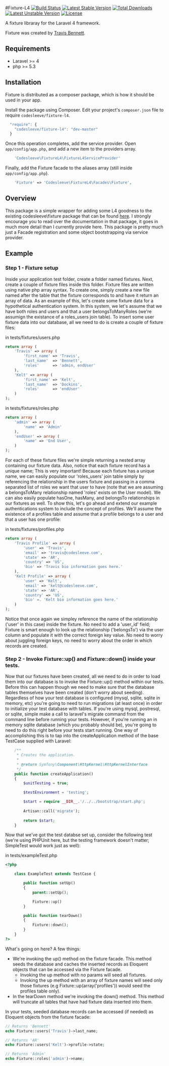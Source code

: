 #Fixture-L4
[![Build Status](https://travis-ci.org/CodeSleeve/fixture-l4.png?branch=development)](https://travis-ci.org/CodeSleeve/fixture-l4)
[![Latest Stable Version](https://poser.pugx.org/codesleeve/fixture-l4/v/stable.png)](https://packagist.org/packages/codesleeve/fixture-l4) 
[![Total Downloads](https://poser.pugx.org/codesleeve/fixture-l4/downloads.png)](https://packagist.org/packages/codesleeve/fixture-l4) 
[![Latest Unstable Version](https://poser.pugx.org/codesleeve/fixture-l4/v/unstable.png)](https://packagist.org/packages/codesleeve/fixture-l4) 
[![License](https://poser.pugx.org/codesleeve/fixture-l4/license.png)](https://packagist.org/packages/codesleeve/fixture-l4)

A fixture libraray for the Laravel 4 framework.

Fixture was created by [Travis Bennett](https://twitter.com/tandrewbennett).  

## Requirements
* Laravel >= 4
* php >= 5.3

## Installation
Fixture is distributed as a composer package, which is how it should be used in your app.

Install the package using Composer.  Edit your project's `composer.json` file to require `codesleeve/fixture-l4`.

```js
  "require": {
    "codesleeve/fixture-l4": "dev-master"
  }
```

Once this operation completes, add the service provider. Open `app/config/app.php`, and add a new item to the providers array.

```php
    'Codesleeve\FixtureL4\FixtureL4ServiceProvider'
```

Finally, add the Fixture facade to the aliases array (still inside `app/config/app.php`).

```php
	'Fixture' => 'Codesleeve\FixtureL4\Facades\Fixture',
```

## Overview
This package is a simple wrapper for adding some L4 goodness to the existing codesleeve\fixture package that can be found [here](https://github.com/CodeSleeve/fixture).  I strongly encourage you to read over the documentation in that package, it goes in much more detail than I currently provide here.  This package is pretty much just a Facade registration and some object bootstrapping via service provider.

## Example
### Step 1 - Fixture setup
Inside your application test folder, create a folder named fixtures.  Next, create a couple of fixture files inside this folder.  Fixture files are written using native php array syntax.  To create one, simply create a new file named after the table that the fixture corresponds to and have it return an array of data.  As an example of this, let's create some fixture data for a hypothetical authentication system.  In this system, we let's assume that we have both roles and users and that a user belongsToManyRoles (we're assumign the existance of a roles_users join table).  To insert some user fixture data into our database, all we need to do is create a couple of fixture files:

in tests/fixtures/users.php
```php
return array (
	'Travis' => array (
		'first_name' => 'Travis',
		'last_name'  => 'Bennett',
		'roles'      => 'admin, endUser'		
	),
	'Kelt' => array (
		'first_name' => 'Kelt',
		'last_name'  => 'Dockins',
		'roles' 	 => 'endUser'		
	)
);
```

in tests/fixtures/roles.php
```php
return array (
	'admin' => array (
		'name' => 'Admin'
	),
	'endUser' => array (
		'name' => 'End User',
	)
);
```

For each of these fixture files we're simple returning a nested array containing our fixture data.  Also, notice that each fixture record has a unique name; This is very important!  Because each fixture has a unique name, we can easily populate our 'roles_users' join table simply by referencing the relationship in the users fixture and passing in a comma separated list of roles we want that user to have (note that we are assuming a belongsToMany relationship named 'roles' exists on the User model).  We can also easily populate hasOne, hasMany, and belongsTo relationships in our fixtures as well.  To show this, let's go ahead and extend our example authentications system to include the concept of profiles.  We'll assume the existence of a profiles table and assume that a profile belongs to a user and that a user has one profile:

in tests/fixtures/profiles.php
```php
return array (
	'Travis Profile' => array (
		'user' => 'Travis',
		'email' => 'travis@codesleeve.com',
		'state' => 'AR',
		'country' => 'US',
		'bio' => 'Travis bio information goes here.'
	),
	'Kelt Profile' => array (
		'user' => 'Kelt',
		'email' => 'kelt@codesleeve.com',
		'state' => 'AR',
		'country' => 'US',
		'bio' =. 'Kelt bio information goes here.'
	)
);
``` 

Notice that once again we simpley reference the name of the relationship ('user' in this case) inside the fixture.  No need to add a 'user_id' field; Fixture is smart enough to look up the relationship ('belongsTo') via the user column and populate it with the correct foreign key value.  No need to worry about juggling foreign keys, no need to worry about the order in which records are created. 

### Step 2 - Invoke Fixture::up() and Fixture::down() inside your tests.
Now that our fixtures have been created, all we need to do in order to load them into our database is to invoke the Fixture::up() method within our tests.  Before this can happen though we need to make sure that the database tables themselves have been created (don't worry about seeding).  Regardless of how your test database is configured (mysql, sqlite, sqlite in memory, etc) you're going to need to run migrations (at least once) in order to initialize your test database with tables.  If you're using mysql, postresql, or sqlite, simple make a call to laravel's migrate command from the command line before running your tests.  However, if you're running an in memory sqlite database (which you probably should be), you're going to need to do this right before your tests start running.  One way of accomplishing this is to tap into the createApplication method of the base TestCase supplied with Laravel:

```php
	/**
	 * Creates the application.
	 *
	 * @return Symfony\Component\HttpKernel\HttpKernelInterface
	 */
	public function createApplication()
	{
		$unitTesting = true;

		$testEnvironment = 'testing';

		$start = require __DIR__.'/../../bootstrap/start.php';
		
		Artisan::call('migrate');
		
		return $start;
	}
```

Now that we've got the test databse set up, consider the following test (we're using PHPUnit here, but the testing framework doesn't matter; SimpleTest would work just as well):

in tests/exampleTest.php
```php
<?php

	class ExampleTest extends TestCase {

		public function setUp()
		{
			parent::setUp();

			Fixture::up()
		}

		public function tearDown()
		{
			Fixture::down();
		}
	}
?>
```

What's going on here?  A few things:
* We're invoking the up() method on the fixture facade.  This method seeds the database and caches the inserted records as Eloquent objects that can be accessed via the Fixture facade.
	* Invoking the up method with no params will seed all fixtures.
	* Invoking the up method with an array of fixture names will seed only those fixtures (e.g Fixture::up(array('profiles')) would seed the profiles table only).
* In the tearDown method we're invoking the down() method.  This method will truncate all tables that have had fixture data inserted into them.

In your tests, seeded database records can be accessed (if needed) as Eloquent objects from the fixture facade:

```php
// Returns 'Bennett'
echo Fixture::users('Travis')->last_name;

// Returns 'AR'
echo Fixture::users('Kelt')->profile->state;

// Returns 'Admin'
echo Fixture::roles('admin')->name;
```